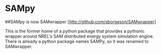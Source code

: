 # SAMpy

##SAMpy is now SAMwrapper [http://github.com/sborgeson/SAMwrapper]

This is the former home of a python package that provides a pythonic wrapper around NREL's SAM distributed energy system simulation engine. There is already a python package names SAMPy, so it was renamed to SAMwrapper.
